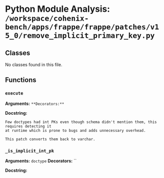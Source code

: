 # Python Module Analysis: `/workspace/cohenix-bench/apps/frappe/frappe/patches/v15_0/remove_implicit_primary_key.py`

## Classes

No classes found in this file.


## Functions

### `execute`
**Arguments:** ``
**Decorators:** ``

**Docstring:**
```
Few doctypes had int PKs even though schema didn't mention them, this requires detecting it
at runtime which is prone to bugs and adds unnecessary overhead.

This patch converts them back to varchar.
```
### `_is_implicit_int_pk`
**Arguments:** `doctype`
**Decorators:** ``

**Docstring:**
```

```

